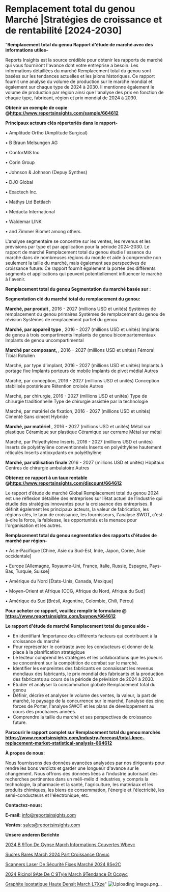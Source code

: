 # Remplacement total du genou Marché |Stratégies de croissance et de rentabilité [2024-2030]

"<strong>Remplacement total du genou Rapport d'étude de marché avec des informations utiles-</strong>

Reports Insights est la source crédible pour obtenir les rapports de marché qui vous fourniront l'avance dont votre entreprise a besoin. Les informations détaillées du marché Remplacement total du genou sont basées sur les tendances actuelles et les jalons historiques. Ce rapport fournit une analyse du volume de production sur le marché mondial et également sur chaque type de 2024 à 2030. Il mentionne également le volume de production par région ainsi que l'analyse des prix en fonction de chaque type, fabricant, région et prix mondial de 2024 à 2030.

<strong><b>Obtenir un exemple de copie @</b></strong><a href=https://www.reportsinsights.com/sample/664612><strong><b>https://www.reportsinsights.com/sample/664612</b></strong></a>

<b>Principaux acteurs clés répertoriés dans le rapport-</b>

<b> </b>• Amplitude Ortho (Amplitude Surgical)

• B Braun Melsungen AG

• ConforMIS Inc.

• Corin Group

• Johnson & Johnson (Depuy Synthes)

• DJO Global

• Exactech Inc.

• Mathys Ltd Bettlach

• Medacta International

• Waldemar LINK

• and Zimmer Biomet among others.

L'analyse segmentaire se concentre sur les ventes, les revenus et les prévisions par type et par application pour la période 2024-2030. Le rapport de marché Remplacement total du genou étudie l'essence du marché dans de nombreuses régions du monde et aide à comprendre non seulement la taille du marché, mais également ses perspectives de croissance future. Ce rapport fournit également la portée des différents segments et applications qui peuvent potentiellement influencer le marché à l'avenir.

<strong>Remplacement total du genou Segmentation du marché basée sur :</strong>

<strong> Segmentation clé du marché total du remplacement du genou: </strong>

<strong> Marché, par produit </strong>, 2016 - 2027 (millions USD et unités)
Systèmes de remplacement du genou primaires
Systèmes de remplacement du genou de révision
Systèmes de remplacement partiel du genou

<strong> <strong> Marché, par appareil </strong> type </strong>, 2016 - 2027 (millions USD et unités)
Implants de genou à trois compartiments
Implants de genou bicompartementaux
Implants de genou uncompartimental

<strong> Marché par composant, </strong>, 2016 - 2027 (millions USD et unités)
Fémoral
Tibial
Rotulien

Marché, par type d'implant, 2016 - 2027 (millions USD et unités)
Implants à portage fixe
Implants porteurs de mobile
Implants de pivot médial
Autres

Marché, par conception, 2016 - 2027 (millions USD et unités)
Conception stabilisée postérieure
Rétention croisée
Autres

Marché, par chirurgie, 2016 - 2027 (millions USD et unités)
Type de chirurgie traditionnelle
Type de chirurgie assistée par la technologie

Marché, par matériel de fixation, 2016 - 2027 (millions USD et unités)
Cimenté
Sans ciment
Hybride

<strong> Marché, par matériel </strong>, 2016 - 2027 (millions USD et unités)
Métal sur plastique
Céramique sur plastique
Céramique sur cerrame
Métal sur métal

Marché, par Polyethylène Inserts, 2016 - 2027 (millions USD et unités)
Inserts de polyéthylène conventionnels
Inserts en polyéthylène hautement réticulés
Inserts antioxydants en polyéthylène

<strong> Marché, par utilisation finale </strong> 2016 - 2027 (millions USD et unités)
Hôpitaux
Centres de chirurgie ambulatoire
Autres

<strong><b>Obtenez ce rapport à un taux rentable @</b></strong><a href=https://www.reportsinsights.com/discount/664612><strong><b>https://www.reportsinsights.com/discount/664612</b></strong></a>

Le rapport d’étude de marché Global Remplacement total du genou 2024 est une réflexion détaillée des entreprises sur l’état actuel de l’industrie qui étudie des stratégies innovantes pour la croissance des entreprises. Il définit également les principaux acteurs, la valeur de fabrication, les régions clés, le taux de croissance, les fournisseurs, l'analyse SWOT, c'est-à-dire la force, la faiblesse, les opportunités et la menace pour l'organisation et les autres.

<strong>Remplacement total du genou segmentation des rapports d'études de marché par région-</strong>

• Asie-Pacifique [Chine, Asie du Sud-Est, Inde, Japon, Corée, Asie occidentale]

• Europe [Allemagne, Royaume-Uni, France, Italie, Russie, Espagne, Pays-Bas, Turquie, Suisse]

• Amérique du Nord [États-Unis, Canada, Mexique]

• Moyen-Orient et Afrique [CCG, Afrique du Nord, Afrique du Sud]

• Amérique du Sud [Brésil, Argentine, Colombie, Chili, Pérou]

<strong>Pour acheter ce rapport, veuillez remplir le formulaire @   <a href=https://www.reportsinsights.com/buynow/664612>https://www.reportsinsights.com/buynow/664612</a></strong>

<strong>Le rapport d'étude de marché Remplacement total du genou aide -</strong>
<ul>
  <li>En identifiant 'importance des différents facteurs qui contribuent à la croissance du marché</li>
  <li>Pour représenter le contraste avec les conducteurs et donner de la place à la planification stratégique</li>
  <li>Le lecteur comprend les stratégies et les collaborations que les joueurs se concentrent sur la compétition de combat sur le marché.</li>
  <li>Identifier les empreintes des fabricants en connaissant les revenus mondiaux des fabricants, le prix mondial des fabricants et la production des fabricants au cours de la période de prévision de 2024 à 2030.</li>
  <li>Étudier et analyser la consommation globale Remplacement total du genou</li>
  <li>Définir, décrire et analyser le volume des ventes, la valeur, la part de marché, le paysage de la concurrence sur le marché, l'analyse des cinq forces de Porter, l'analyse SWOT et les plans de développement au cours des prochaines années.</li>
  <li>Comprendre la taille du marché et ses perspectives de croissance future.</li>
</ul>

<strong>Parcourir le rapport complet sur Remplacement total du genou marchés <a href=https://www.reportsinsights.com/industry-forecast/total-knee-replacement-market-statistical-analysis-664612>https://www.reportsinsights.com/industry-forecast/total-knee-replacement-market-statistical-analysis-664612</a></strong>

<strong>À propos de nous:</strong>

Nous fournissons des données avancées analysées par nos dirigeants pour rendre les bons verdicts et garder une longueur d'avance sur le changement. Nous offrons des données liées à l'industrie autorisant des recherches pertinentes dans un méli-mélo d'industries, y compris la technologie, la pharmacie et la santé, l'agriculture, les matériaux et les produits chimiques, les biens de consommation, l'énergie et l'électricité, les semi-conducteurs et l'électronique, etc.

<strong>Contactez-nous:</strong>

<strong>E-mail:</strong> <a href=mailto:info@reportsinsights.com>info@reportsinsights.com</a>

<strong>Ventes</strong>: <a href=mailto:sales@reportsinsights.com>sales@reportsinsights.com</a>

<strong>Unsere anderen Berichte</strong>

<a href=https://www.linkedin.com/pulse/2024-b%C3%A9ton-de-gypse-march%C3%A9-informations-couvertes-wbevc/>2024 B 9Ton De Gypse March Informations Couvertes Wbevc</a>

<a href=https://www.linkedin.com/pulse/sucres-rares-march%C3%A9-2024-part-croissance-onvuc/>Sucres Rares March 2024 Part Croissance Onvuc</a>

<a href=https://www.linkedin.com/pulse/scanners-laser-de-sécurité-fixes-marché-2024-8se2c/>Scanners Laser De Sécurité Fixes Marché 2024 8Se2C</a>

<a href=https://www.linkedin.com/pulse/2024-ricinol%C3%A9ate-de-c%C3%A9tyle-march%C3%A9tendance-et-ocgwc/>2024 Ricinol 9Ate De C 9Tyle March 9Tendance Et Ocgwc</a>

<a href=https://www.linkedin.com/pulse/graphite-isostatique-haute-densit%C3%A9-march%C3%A9-l7xze/>Graphite Isostatique Haute Densit March L7Xze</a>"
![Uploading image.png…]()

